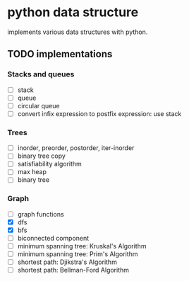 # python data structure
implements various data structures with python.


## TODO implementations
### Stacks and queues
- [ ] stack
- [ ] queue
- [ ] circular queue
- [ ] convert infix expression to postfix expression: use stack

### Trees
- [ ] inorder, preorder, postorder, iter-inorder
- [ ] binary tree copy
- [ ] satisfiability algorithm
- [ ] max heap
- [ ] binary tree

### Graph
- [ ] graph functions
- [x] dfs
- [x] bfs
- [ ] biconnected component
- [ ] minimum spanning tree: Kruskal's Algorithm
- [ ] minimum spanning tree: Prim's Algorithm
- [ ] shortest path: Djikstra's Algorithm
- [ ] shortest path: Bellman-Ford Algorithm